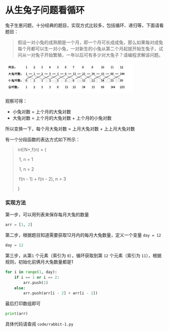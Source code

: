 # 从生兔子问题看循环

兔子生崽问题，十分经典的题目，实现方式比较多，包括循环、递归等，下面请看题目：

> 假设一对小兔的成熟期是一个月，即一个月可长成成兔，那么如果每对成兔每个月都可以生一对小兔，一对新生的小兔从第二个月起就开始生兔子，试问从一对兔子开始繁殖，一年以后可有多少对大兔子？请编程求解该问题。

![img](assets/11945046-b4e7c367e15c1566.png)

观察可得：

- 小兔对数 = 上个月的大兔对数
- 大兔对数 = 上个月的大兔对数 + 上个月的小兔对数

所以变换一下，每个月大兔对数 = 上月大兔对数 + 上上月大兔对数

有一个分段函数的表达方式如下所示：

> n∈N+,f(n) = {
>
> ​	1, n = 1
>
> ​	1, n = 2
>
> ​	f(n - 1) + f(n - 2), n > 3
>
> }

### 实现方法

第一步，可以用列表来保存每月大兔的数量

```python
arr = [1, 2]
```

第二步，根据题目知道需要获取12月内的每月大兔数量，定义一个变量 `day = 12`

```python
day = 12
```

第三步，从第`1` 个元素（索引为 `0`），循环获取到第 `12` 个元素（索引为 `11`），根据规则，初始化前俩月大兔数量都是1

```python
for i in range(1, day):
    if i == 1 or i == 2:
        arr.push(1)
    else:
        arr.push(arr[i - 2] + arr[i - 1])
```

最后打印数组即可

```python
print(arr)
```

具体代码请查阅 `code/rabbit-1.py`
